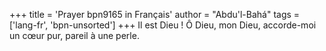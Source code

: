 +++
title = 'Prayer bpn9165 in Français'
author = "Abdu'l-Bahá"
tags = ['lang-fr', 'bpn-unsorted']
+++
Il est Dieu ! Ô Dieu, mon Dieu, accorde-moi un cœur pur, pareil à une perle.
